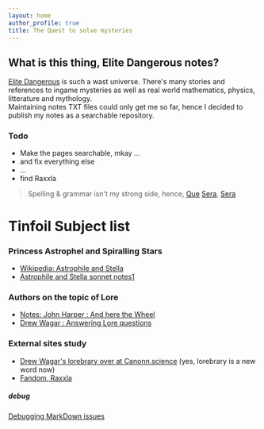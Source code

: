 ```yaml
---
layout: home
author_profile: true
title: The Quest to solve mysteries
---
```


## What is this thing, Elite Dangerous notes?
[Elite Dangerous](https://forums.frontier.co.uk/categories/elite-dangerous/) is such a wast universe. There's many stories and references to ingame mysteries as well as real world mathematics, physics, litterature and mythology.  
Maintaining notes TXT files could only get me so far, hence I decided to publish my notes as a searchable repository.

### Todo
* Make the pages searchable, mkay ...  
* and fix everything else
* ...
* find Raxxla  

> Spelling & grammar isn't my strong side, hence, [Que](https://www.youtube.com/watch?v=edelWaQ1bng) [Sera](https://www.youtube.com/watch?v=Vbn7e-KM-NA), [Sera](https://www.youtube.com/watch?v=Wy89v5VaYKE)  

# Tinfoil Subject list
### Princess Astrophel and Spiralling Stars
* [Wikipedia: Astrophile and Stella](https://en.wikipedia.org/wiki/Astrophel_and_Stella)
* [Astrophile and Stella sonnet notes1](./_notes/Astrophil-sonnet.md)

### Authors on the topic of Lore
* [Notes: John Harper : And here the Wheel](./_notes//John-Harper.md)
* [Drew Wagar : Answering Lore questions](https://forums.frontier.co.uk/threads/lore-questions.459433/)  



### External sites study
* [Drew Wagar's lorebrary over at Canonn.science](https://canonn.science/game-lore/)  (yes, lorebrary is a new word now)
* [Fandom, Raxxla](https://elite-dangerous.fandom.com/wiki/Raxxla)

##### debug
[Debugging MarkDown issues](xdebug)

